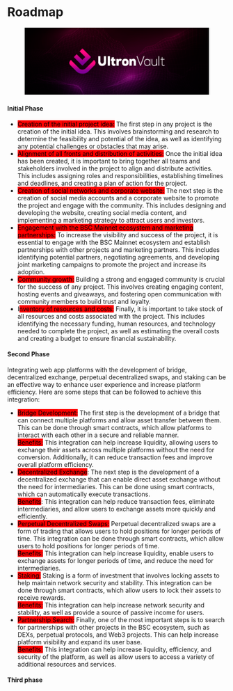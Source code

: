# Roadmap

<figure><img src=".gitbook/assets/facebook (1).png" alt=""><figcaption></figcaption></figure>

#### Initial Phase&#x20;

* <mark style="background-color:red;">Creation of the initial project idea:</mark> The first step in any project is the creation of the initial idea. This involves brainstorming and research to determine the feasibility and potential of the idea, as well as identifying any potential challenges or obstacles that may arise.
* <mark style="background-color:red;">Alignment of all fronts and distribution of activities:</mark> Once the initial idea has been created, it is important to bring together all teams and stakeholders involved in the project to align and distribute activities. This includes assigning roles and responsibilities, establishing timelines and deadlines, and creating a plan of action for the project.
* <mark style="background-color:red;">Creation of social networks and corporate website:</mark> The next step is the creation of social media accounts and a corporate website to promote the project and engage with the community. This includes designing and developing the website, creating social media content, and implementing a marketing strategy to attract users and investors.
* <mark style="background-color:red;">Engagement with the BSC Mainnet ecosystem and marketing partnerships:</mark> To increase the visibility and success of the project, it is essential to engage with the BSC Mainnet ecosystem and establish partnerships with other projects and marketing partners. This includes identifying potential partners, negotiating agreements, and developing joint marketing campaigns to promote the project and increase its adoption.
* <mark style="background-color:red;">Community growth:</mark> Building a strong and engaged community is crucial for the success of any project. This involves creating engaging content, hosting events and giveaways, and fostering open communication with community members to build trust and loyalty.
* I<mark style="background-color:red;">nventory of resources and costs:</mark> Finally, it is important to take stock of all resources and costs associated with the project. This includes identifying the necessary funding, human resources, and technology needed to complete the project, as well as estimating the overall costs and creating a budget to ensure financial sustainability.

#### Second Phase

Integrating web app platforms with the development of bridge, decentralized exchange, perpetual decentralized swaps, and staking can be an effective way to enhance user experience and increase platform efficiency. Here are some steps that can be followed to achieve this integration:

* <mark style="background-color:red;">Bridge Development:</mark> The first step is the development of a bridge that can connect multiple platforms and allow asset transfer between them. This can be done through smart contracts, which allow platforms to interact with each other in a secure and reliable manner. \
  <mark style="background-color:red;">Benefits:</mark> This integration can help increase liquidity, allowing users to exchange their assets across multiple platforms without the need for conversion. Additionally, it can reduce transaction fees and improve overall platform efficiency.
* <mark style="background-color:red;">Decentralized Exchange</mark>: The next step is the development of a decentralized exchange that can enable direct asset exchange without the need for intermediaries. This can be done using smart contracts, which can automatically execute transactions. \
  <mark style="background-color:red;">Benefits</mark>: This integration can help reduce transaction fees, eliminate intermediaries, and allow users to exchange assets more quickly and efficiently.
* <mark style="background-color:red;">Perpetual Decentralized Swaps:</mark> Perpetual decentralized swaps are a form of trading that allows users to hold positions for longer periods of time. This integration can be done through smart contracts, which allow users to hold positions for longer periods of time. \
  <mark style="background-color:red;">Benefits:</mark> This integration can help increase liquidity, enable users to exchange assets for longer periods of time, and reduce the need for intermediaries.
* <mark style="background-color:red;">Staking:</mark> Staking is a form of investment that involves locking assets to help maintain network security and stability. This integration can be done through smart contracts, which allow users to lock their assets to receive rewards. \
  <mark style="background-color:red;">Benefits:</mark> This integration can help increase network security and stability, as well as provide a source of passive income for users.
* <mark style="background-color:red;">Partnership Search:</mark> Finally, one of the most important steps is to search for partnerships with other projects in the BSC ecosystem, such as DEXs, perpetual protocols, and Web3 projects. This can help increase platform visibility and expand its user base. \
  <mark style="background-color:red;">Benefits:</mark> This integration can help increase liquidity, efficiency, and security of the platform, as well as allow users to access a variety of additional resources and services.

#### Third phase
